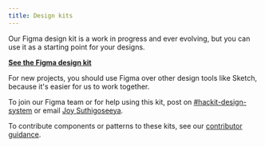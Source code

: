 ```yaml
---
title: Design kits
---
```


Our Figma design kit is a work in progress and ever evolving, but you can use it as a starting point for your designs.

**[See the Figma design kit](https://www.figma.com/file/QeTHOuvDxli5KMSOcPAEe3/Design-library?node-id=0%3A1)**

For new projects, you should use Figma over other design tools like Sketch, because it's easier for us to work together.

To join our Figma team or for help using this kit, post on [#hackit-design-system](https://hackit-lbh.slack.com/archives/CJ6AWTH0A) or email [Joy Suthigoseeya](mailto:joy.suthigoseeya@hackney.gov.uk).

To contribute components or patterns to these kits, see our [contributor guidance](/contributing/introduction).
